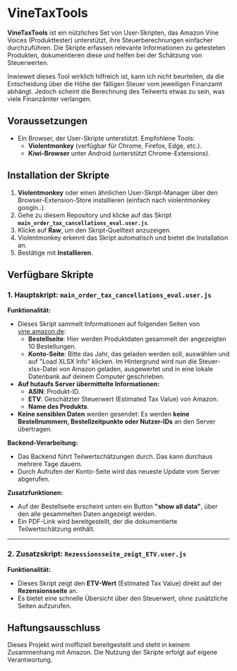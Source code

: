 # VineTaxTools

**VineTaxTools** ist ein nützliches Set von User-Skripten, das Amazon Vine Voices (Produkttester) unterstützt, ihre Steuerberechnungen einfacher durchzuführen. Die Skripte erfassen relevante Informationen zu getesteten Produkten, dokumentieren diese und helfen bei der Schätzung von Steuerwerten.

Inwieweit dieses Tool wirklich hilfreich ist, kann ich nicht beurteilen, da die Entscheidung über die Höhe der fälligen Steuer vom jeweiligen Finanzamt abhängt. Jedoch scheint die Berechnung des Teilwerts etwas zu sein, was viele Finanzämter verlangen.

## Voraussetzungen

- Ein Browser, der User-Skripte unterstützt. Empfohlene Tools:
  - **Violentmonkey** (verfügbar für Chrome, Firefox, Edge, etc.).
  - **Kiwi-Browser** unter Android (unterstützt Chrome-Extensions).

## Installation der Skripte

1. **Violentmonkey** oder einen ähnlichen User-Skript-Manager über den Browser-Extension-Store installieren (einfach nach violentmonkey googln..).
2. Gehe zu diesem Repository und klicke auf das Skript **`main_order_tax_cancellations_eval.user.js`**.
3. Klicke auf **Raw**, um den Skript-Quelltext anzuzeigen.
4. Violentmonkey erkennt das Skript automatisch und bietet die Installation an.
5. Bestätige mit **Installieren**.

## Verfügbare Skripte

### 1. Hauptskript: `main_order_tax_cancellations_eval.user.js`

**Funktionalität:**
- Dieses Skript sammelt Informationen auf folgenden Seiten von [vine.amazon.de](https://vine.amazon.de):
  - **Bestellseite**: Hier werden Produktdaten gesammelt der angezeigten 10 Bestellungen.
  - **Konto-Seite**: Bitte das Jahr, das geladen werden soll, auswählen und auf "Load XLSX Info" klicken. Im Hintergrund wird nun die Steuer-xlsx-Datei von Amazon geladen, ausgewertet und in eine lokale Datenbank auf deinem Computer geschrieben.
- **Auf hutaufs Server übermittelte Informationen:**
  - **ASIN**: Produkt-ID.
  - **ETV**: Geschätzter Steuerwert (Estimated Tax Value) von Amazon.
  - **Name des Produkts**.
- **Keine sensiblen Daten** werden gesendet: Es werden **keine Bestellnummern, Bestellzeitpunkte oder Nutzer-IDs** an den Server übertragen.

**Backend-Verarbeitung:**
- Das Backend führt Teilwertschätzungen durch. Das kann durchaus mehrere Tage dauern.
- Durch Aufrufen der Konto-Seite wird das neueste Update vom Server abgerufen.

**Zusatzfunktionen:**
- Auf der Bestellseite erscheint unten ein Button **"show all data"**, über den alle gesammelten Daten angezeigt werden.
- Ein PDF-Link wird bereitgestellt, der die dokumentierte Teilwertschätzung enthält.

---

### 2. Zusatzskript: `Rezessionsseite_zeigt_ETV.user.js`

**Funktionalität:**
- Dieses Skript zeigt den **ETV-Wert** (Estimated Tax Value) direkt auf der **Rezensionsseite** an.
- Es bietet eine schnelle Übersicht über den Steuerwert, ohne zusätzliche Seiten aufzurufen.

## Haftungsausschluss
Dieses Projekt wird inoffiziell bereitgestellt und steht in keinem Zusammenhang mit Amazon. Die Nutzung der Skripte erfolgt auf eigene Verantwortung.
